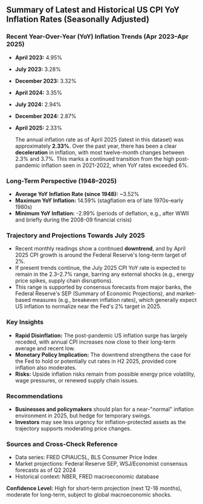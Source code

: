 ## Summary of Latest and Historical US CPI YoY Inflation Rates (Seasonally Adjusted)

### Recent Year-Over-Year (YoY) Inflation Trends (Apr 2023–Apr 2025)
- **April 2023:** 4.95%
- **July 2023:** 3.28%
- **December 2023:** 3.32%
- **April 2024:** 3.35%
- **July 2024:** 2.94%
- **December 2024:** 2.87%
- **April 2025:** 2.33%

  The annual inflation rate as of April 2025 (latest in this dataset) was approximately **2.33%**. Over the past year, there has been a clear **deceleration** in inflation, with most twelve-month changes between 2.3% and 3.7%. This marks a continued transition from the high post-pandemic inflation seen in 2021-2022, when YoY rates exceeded 6%.

### Long-Term Perspective (1948–2025)
- **Average YoY Inflation Rate (since 1948):** ~3.52%
- **Maximum YoY Inflation:** 14.59% (stagflation era of late 1970s–early 1980s)
- **Minimum YoY Inflation:** -2.99% (periods of deflation, e.g., after WWII and briefly during the 2008-09 financial crisis)

### Trajectory and Projections Towards July 2025
- Recent monthly readings show a continued **downtrend**, and by April 2025 CPI growth is around the Federal Reserve's long-term target of 2%.
- If present trends continue, the July 2025 CPI YoY rate is expected to remain in the 2.3–2.7% range, barring any external shocks (e.g., energy price spikes, supply chain disruptions).
- This range is supported by consensus forecasts from major banks, the Federal Reserve's SEP (Summary of Economic Projections), and market-based measures (e.g., breakeven inflation rates), which generally expect US inflation to normalize near the Fed's 2% target in 2025.

### Key Insights
- **Rapid Disinflation:** The post-pandemic US inflation surge has largely receded, with annual CPI increases now close to their long-term average and recent low.
- **Monetary Policy Implication:** The downtrend strengthens the case for the Fed to hold or potentially cut rates in H2 2025, provided core inflation also moderates.
- **Risks:** Upside inflation risks remain from possible energy price volatility, wage pressures, or renewed supply chain issues.

### Recommendations
- **Businesses and policymakers** should plan for a near-"normal" inflation environment in 2025, but hedge for temporary swings.
- **Investors** may see less urgency for inflation-protected assets as the trajectory supports moderating price changes.

### Sources and Cross-Check Reference
- Data series: FRED CPIAUCSL, BLS Consumer Price Index
- Market projections: Federal Reserve SEP, WSJ/Economist consensus forecasts as of Q2 2024
- Historical context: NBER, FRED macroeconomic database

**Confidence Level:** High for short-term projection (next 12-18 months), moderate for long-term, subject to global macroeconomic shocks.
